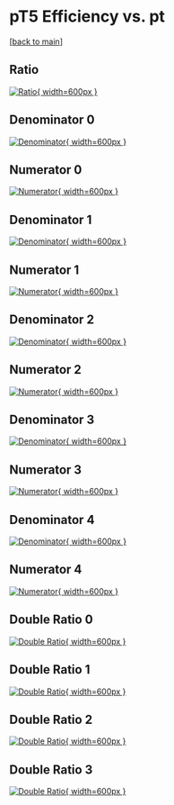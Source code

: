 # pT5 Efficiency vs. pt

[[back to main](./)]



## Ratio

[![Ratio](../mtv/var/pT5_loweta_11_0_eff_pt.png){ width=600px }](../mtv/var/pT5_loweta_11_0_eff_pt.pdf)

## Denominator 0

[![Denominator](../mtv/den/pT5_loweta_11_0_eff_pt_den0.png){ width=600px }](../mtv/den/pT5_loweta_11_0_eff_pt_den0.pdf)

## Numerator 0

[![Numerator](../mtv/num/pT5_loweta_11_0_eff_pt_num0.png){ width=600px }](../mtv/num/pT5_loweta_11_0_eff_pt_num0.pdf)

## Denominator 1

[![Denominator](../mtv/den/pT5_loweta_11_0_eff_pt_den1.png){ width=600px }](../mtv/den/pT5_loweta_11_0_eff_pt_den1.pdf)

## Numerator 1

[![Numerator](../mtv/num/pT5_loweta_11_0_eff_pt_num1.png){ width=600px }](../mtv/num/pT5_loweta_11_0_eff_pt_num1.pdf)

## Denominator 2

[![Denominator](../mtv/den/pT5_loweta_11_0_eff_pt_den2.png){ width=600px }](../mtv/den/pT5_loweta_11_0_eff_pt_den2.pdf)

## Numerator 2

[![Numerator](../mtv/num/pT5_loweta_11_0_eff_pt_num2.png){ width=600px }](../mtv/num/pT5_loweta_11_0_eff_pt_num2.pdf)

## Denominator 3

[![Denominator](../mtv/den/pT5_loweta_11_0_eff_pt_den3.png){ width=600px }](../mtv/den/pT5_loweta_11_0_eff_pt_den3.pdf)

## Numerator 3

[![Numerator](../mtv/num/pT5_loweta_11_0_eff_pt_num3.png){ width=600px }](../mtv/num/pT5_loweta_11_0_eff_pt_num3.pdf)

## Denominator 4

[![Denominator](../mtv/den/pT5_loweta_11_0_eff_pt_den4.png){ width=600px }](../mtv/den/pT5_loweta_11_0_eff_pt_den4.pdf)

## Numerator 4

[![Numerator](../mtv/num/pT5_loweta_11_0_eff_pt_num4.png){ width=600px }](../mtv/num/pT5_loweta_11_0_eff_pt_num4.pdf)

## Double Ratio 0

[![Double Ratio](../mtv/ratio/pT5_loweta_11_0_eff_pt_ratio0.png){ width=600px }](../mtv/ratio/pT5_loweta_11_0_eff_pt_ratio0.pdf)

## Double Ratio 1

[![Double Ratio](../mtv/ratio/pT5_loweta_11_0_eff_pt_ratio1.png){ width=600px }](../mtv/ratio/pT5_loweta_11_0_eff_pt_ratio1.pdf)

## Double Ratio 2

[![Double Ratio](../mtv/ratio/pT5_loweta_11_0_eff_pt_ratio2.png){ width=600px }](../mtv/ratio/pT5_loweta_11_0_eff_pt_ratio2.pdf)

## Double Ratio 3

[![Double Ratio](../mtv/ratio/pT5_loweta_11_0_eff_pt_ratio3.png){ width=600px }](../mtv/ratio/pT5_loweta_11_0_eff_pt_ratio3.pdf)

